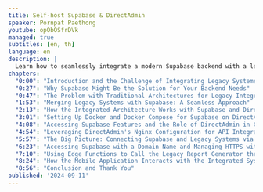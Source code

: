 ```yaml
---
title: Self-host Supabase & DirectAdmin
speaker: Pornpat Paethong
youtube: opObOSfrDVk
managed: true
subtitles: [en, th]
language: en
description: |
  Learn how to seamlessly integrate a modern Supabase backend with a legacy system in this insightful talk by Pornpat, a software engineer from DevForward.tech. Discover a practical approach to leveraging Supabase's features like authentication and edge functions while maintaining the functionality of your existing infrastructure. This session explores a real-world project scenario, offering valuable techniques for bridging the gap between legacy systems and modern development practices. See how Docker, Docker Compose, DirectAdmin, and nginx play a key role in this integration strategy, allowing you to modernize your application architecture without disrupting existing workflows. Gain valuable insights into building a more efficient and scalable system by combining the power of Supabase with the reliability of your legacy components.
chapters:
  "0:00": "Introduction and the Challenge of Integrating Legacy Systems"
  "0:27": "Why Supabase Might Be the Solution for Your Backend Needs"
  "0:47": "The Problem with Traditional Architectures for Legacy Integration"
  "1:53": "Merging Legacy Systems with Supabase: A Seamless Approach"
  "2:13": "How the Integrated Architecture Works with Supabase and DirectAdmin"
  "3:01": "Setting Up Docker and Docker Compose for Supabase on DirectAdmin"
  "4:08": "Accessing Supabase Features and the Role of DirectAdmin in Configuration"
  "4:54": "Leveraging DirectAdmin's Nginx Configuration for API Integration"
  "5:57": "The Big Picture: Connecting Supabase and Legacy Systems via DirectAdmin"
  "6:23": "Accessing Supabase with a Domain Name and Managing HTTPS with DirectAdmin"
  "7:10": "Using Edge Functions to Call the Legacy Report Generator through Supabase"
  "8:24": "How the Mobile Application Interacts with the Integrated System"
  "8:56": "Conclusion and Thank You"
published: '2024-09-11'
---
```

